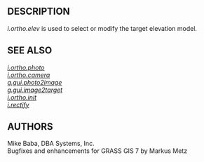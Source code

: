 ## DESCRIPTION

*i.ortho.elev* is used to select or modify the target elevation model.

## SEE ALSO

*[i.ortho.photo](i.ortho.photo.html)\
[i.ortho.camera](i.ortho.camera.html)\
[g.gui.photo2image](g.gui.photo2image.html)\
[g.gui.image2target](g.gui.image2target.html)\
[i.ortho.init](i.ortho.init.html)\
[i.rectify](i.rectify.html)*

## AUTHORS

Mike Baba, DBA Systems, Inc.\
Bugfixes and enhancements for GRASS GIS 7 by Markus Metz
